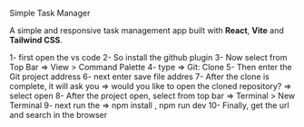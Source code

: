 Simple Task Manager

A simple and responsive task management app built with **React**, **Vite** and **Tailwind CSS**.

1- first open the vs code
2- So install the github plugin
3- Now select from Top Bar   =>   View > Command Palette
4- type   =>   Git: Clone
5- Then enter the Git project address
6- next enter save file addres
7- After the clone is complete, it will ask you    =>     would you like to open the cloned repository?    =>     select open
8- After the project open, select from top bar     =>     Terminal > New Terminal
9- next run the     =>     npm install , npm run dev
10- Finally, get the url and search in the browser
